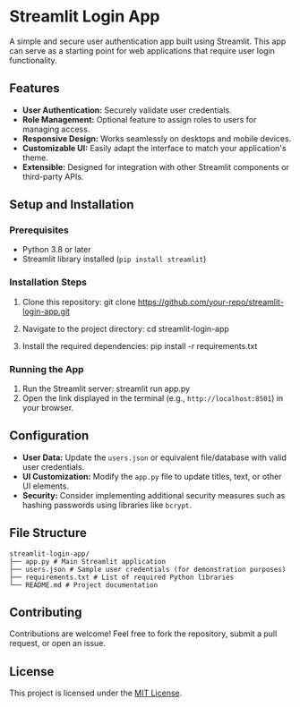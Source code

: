 # Streamlit Login App

A simple and secure user authentication app built using Streamlit. This app can serve as a starting point for web applications that require user login functionality.

## Features

- **User Authentication:** Securely validate user credentials.
- **Role Management:** Optional feature to assign roles to users for managing access.
- **Responsive Design:** Works seamlessly on desktops and mobile devices.
- **Customizable UI:** Easily adapt the interface to match your application's theme.
- **Extensible:** Designed for integration with other Streamlit components or third-party APIs.

## Setup and Installation

### Prerequisites

- Python 3.8 or later
- Streamlit library installed (`pip install streamlit`)

### Installation Steps

1. Clone this repository:
   git clone https://github.com/your-repo/streamlit-login-app.git

2. Navigate to the project directory:
   cd streamlit-login-app

3. Install the required dependencies:
   pip install -r requirements.txt

### Running the App

1. Run the Streamlit server:
   streamlit run app.py
2. Open the link displayed in the terminal (e.g., `http://localhost:8501`) in your browser.

## Configuration

- **User Data:** Update the `users.json` or equivalent file/database with valid user credentials.
- **UI Customization:** Modify the `app.py` file to update titles, text, or other UI elements.
- **Security:** Consider implementing additional security measures such as hashing passwords using libraries like `bcrypt`.

## File Structure
```
streamlit-login-app/
├── app.py # Main Streamlit application
├── users.json # Sample user credentials (for demonstration purposes)
├── requirements.txt # List of required Python libraries
└── README.md # Project documentation
```
## Contributing

Contributions are welcome! Feel free to fork the repository, submit a pull request, or open an issue.

## License

This project is licensed under the [MIT License][def].

[def]: https://github.com/DevMohammad-SA/StreamlitLoginSystem/blob/master/LICENCE

